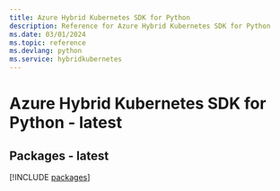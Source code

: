 ```yaml
---
title: Azure Hybrid Kubernetes SDK for Python
description: Reference for Azure Hybrid Kubernetes SDK for Python
ms.date: 03/01/2024
ms.topic: reference
ms.devlang: python
ms.service: hybridkubernetes
---
```

# Azure Hybrid Kubernetes SDK for Python - latest
## Packages - latest
[!INCLUDE [packages](hybrid-kubernetes-index.md)]